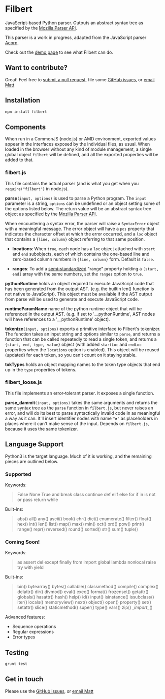 ﻿# Filbert

JavaScript-based Python parser.  Outputs an abstract syntax tree as specified by the
[Mozilla Parser API][mozapi].

[mozapi]: https://developer.mozilla.org/en-US/docs/Mozilla/Projects/SpiderMonkey/Parser_API

This parser is a work in progress, adapted from the JavaScript parser [Acorn][acorn].

[acorn]: https://github.com/marijnh/acorn

Check out the [demo page](https://rawgit.com/differentmatt/filbert/master/test/interactive.html) to see what Filbert can do.

## Want to contribute?

Great!  Feel free to [submit a pull request](https://help.github.com/articles/using-pull-requests), file some [GitHub issues](https://github.com/differentmatt/filbert/issues), or [email Matt](mailto:mattlott@gmail.com)

## Installation

```sh
npm install filbert
```

## Components

When run in a CommonJS (node.js) or AMD environment, exported values
appear in the interfaces exposed by the individual files, as usual.
When loaded in the browser without any kind of module management, a
single global object `filbert` will be defined, and all the exported
properties will be added to that.

### filbert.js

This file contains the actual parser (and is what you get when you
`require("filbert")` in node.js).

**parse**`(input, options)` is used to parse a Python program.
The `input` parameter is a string, `options` can be undefined or an
object setting some of the options listed below. The return value will
be an abstract syntax tree object as specified by the
[Mozilla Parser API][mozapi].

When  encountering   a  syntax   error,  the   parser  will   raise  a
`SyntaxError` object with a meaningful  message. The error object will
have a `pos` property that indicates the character offset at which the
error occurred,  and a `loc`  object that contains a  `{line, column}`
object referring to that same position.

[mozapi]: https://developer.mozilla.org/en-US/docs/SpiderMonkey/Parser_API

- **locations**: When `true`, each node has a `loc` object attached
  with `start` and `end` subobjects, each of which contains the
  one-based line and zero-based column numbers in `{line, column}`
  form. Default is `false`.

- **ranges**: To add a [semi-standardized][range] "range" property holding a
  `[start, end]` array with the same numbers, set the `ranges` option
  to `true`.

[range]: https://bugzilla.mozilla.org/show_bug.cgi?id=745678

**pythonRuntime** holds an object required to execute JavaScript code that
has been generated from the output AST.  (e.g. the builtin len() function
is not native to JavaScript).  This object must be available if the AST output from
parse will be used to generate and execute JavaScript code.

**runtimeParamName** name of the python runtime object that will be referenced
in the output AST. (e.g. if set to '\__pythonRuntime', AST nodes will have
references to a '\__pythonRuntime' object).

**tokenize**`(input, options)` exports a primitive interface to
Filbert's tokenizer. The function takes an input string and options
similar to `parse`, and returns a function that can be called repeatedly
to read a single token, and returns a `{start, end, type, value}` object 
(with added `startLoc` and `endLoc` properties when the `locations` option 
is enabled). This object will be reused (updated) for each token, so you
can't count on it staying stable.

**tokTypes** holds an object mapping names to the token type objects
that end up in the `type` properties of tokens.

### filbert_loose.js ###

This file implements an error-tolerant parser. It exposes a single
function.

**parse_dammit**`(input, options)` takes the same arguments and
returns the same syntax tree as the `parse` function in `filbert.js`,
but never raises an error, and will do its best to parse syntactically
invalid code in as meaningful a way as it can. It'll insert identifier
nodes with name `"✖"` as placeholders in places where it can't make
sense of the input. Depends on `filbert.js`, because it uses the same
tokenizer.

## Language Support

Python3 is the target language.  Much of it is working, and the remaining pieces are outlined below.

### Supported

Keywords:
>False None True and break class continue def elif else for if in is not or pass return while

Built-ins:
>abs() all() any() ascii() bool() chr() dict() enumerate() filter() float() hex() int() len() list() map() max() min() oct() ord() pow() print() range() repr() reversed() round() sorted() str() sum() tuple()

### Coming Soon!

Keywords:
>as assert del except finally from import global lambda nonlocal raise try with yield

Built-ins:
>bin() bytearray() bytes() callable() classmethod() compile() complex() delattr() dir() divmod() eval() exec() format() frozenset() getattr() globals() hasattr() hash() help() id() input() isinstance() issubclass() iter() locals() memoryview() next() object() open() property() set() setattr() slice() staticmethod() super() type() vars() zip() \__import__() 

Advanced features:
- Sequence operations
- Regular expressions
- Error types

## Testing

```sh
grunt test
```

## Get in touch

Please use the [GitHub issues](https://github.com/differentmatt/filbert/issues), or [email Matt](mailto:mattlott@gmail.com)
